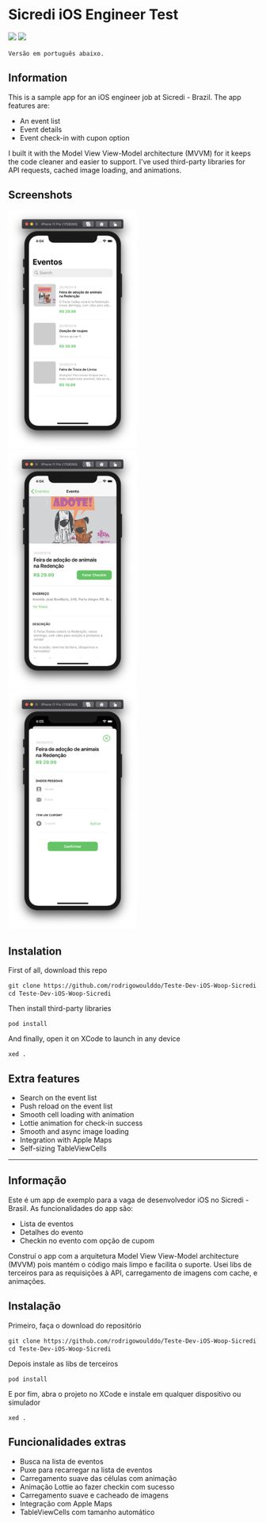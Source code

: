 # Sicredi iOS Engineer Test
![](https://badgen.net/badge/iOS/13/blue) ![](https://badgen.net/badge/Swift/5/orange)

`Versão em português abaixo.`

## Information
This is a sample app for an iOS engineer job at Sicredi - Brazil. The app features are:

* An event list
* Event details
* Event check-in with cupon option

I built it with the Model View View-Model architecture (MVVM) for it keeps the code cleaner and easier to support. I've used third-party libraries for API requests, cached image loading, and animations.

## Screenshots

<img src="Screenshots/event-list.png" alt="alt text" width="260"> <img src="Screenshots/event-detail.png" alt="alt text" width="260"> <img src="Screenshots/event-checkin.png" alt="alt text" width="260">

## Instalation

First of all, download this repo

```
git clone https://github.com/rodrigowoulddo/Teste-Dev-iOS-Woop-Sicredi
cd Teste-Dev-iOS-Woop-Sicredi
```

Then install third-party libraries

```
pod install
```

And finally, open it on XCode to launch in any device

```
xed .
```

## Extra features
* Search on the event list
* Push reload on the event list
* Smooth cell loading with animation
* Lottie animation for check-in success
* Smooth and async image loading
* Integration with Apple Maps
* Self-sizing TableViewCells

_____

## Informação
Este é um app de exemplo para a vaga de desenvolvedor iOS no Sicredi - Brasil. As funcionalidades do app são:

* Lista de eventos
* Detalhes do evento
* Checkin no evento com opção de cupom

Construí o app com a arquitetura Model View View-Model architecture (MVVM) pois mantém o código mais limpo e facilita o suporte. Usei libs de terceiros para as requisições à API, carregamento de imagens com cache, e animações.

## Instalação

Primeiro, faça o download do repositório

```
git clone https://github.com/rodrigowoulddo/Teste-Dev-iOS-Woop-Sicredi
cd Teste-Dev-iOS-Woop-Sicredi
```

Depois instale as libs de terceiros

```
pod install
```

E por fim, abra o projeto no XCode e instale em qualquer dispositivo ou simulador

```
xed .
```

## Funcionalidades extras
* Busca na lista de eventos
* Puxe para recarregar na lista de eventos
* Carregamento suave das células com animação
* Animação Lottie ao fazer checkin com sucesso
* Carregamento suave e cacheado de imagens
* Integração com Apple Maps
* TableViewCells com tamanho automático
